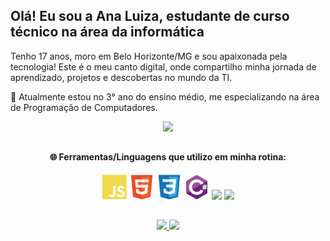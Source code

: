 <link rel="stylesheet" href="https://cdn.jsdelivr.net/gh/devicons/devicon@v2.15.1/devicon.min.css">

## Olá! Eu sou a Ana Luiza, estudante de curso técnico na área da informática

<p>Tenho 17 anos, moro em Belo Horizonte/MG e sou apaixonada pela tecnologia! Este é o meu canto digital, onde compartilho minha jornada de aprendizado, projetos e descobertas no mundo da TI.</p>

<p>📖 Atualmente estou no 3° ano do ensino médio, me especializando na área de Programação de Computadores.</p>

<p align="center">
<img width="200px" src="https://media1.tenor.com/m/YUzRkMOL-3EAAAAC/programming-computer-frog.gif"></img>
</p>

##

<h4 align="center">🌐 Ferramentas/Linguagens que utilizo em minha rotina: </h4>

<p align="center">
<code><img width="40px" src="https://raw.githubusercontent.com/devicons/devicon/master/icons/javascript/javascript-plain.svg" title = "JAVASCRIPT"/></code>
<code><img width="40px" src="https://raw.githubusercontent.com/devicons/devicon/master/icons/html5/html5-original.svg" title = "HTML5"/></code>
<code><img width="40px" src="https://raw.githubusercontent.com/devicons/devicon/master/icons/css3/css3-original.svg" title = "CSS"/></code>
<code><img width="40px" src="https://raw.githubusercontent.com/devicons/devicon/master/icons/csharp/csharp-original.svg" title = "C#"/></code>
<code><img width="40px" src="https://cdn.jsdelivr.net/gh/devicons/devicon/icons/mysql/mysql-original.svg"/></code>
<code><img width="40px" src="https://cdn.jsdelivr.net/gh/devicons/devicon/icons/php/php-original.svg" /></code>
</p>

##

<p align="center">
<a href="https://github.com/delacerdaq">

<img height="170em" src="https://github-readme-stats-eight-theta.vercel.app/api?username=delacerdaq&show_icons=true&theme=midnight-purple&include_all_commits=true&count_private=true"/>
<img height="170em" src="https://github-readme-stats-eight-theta.vercel.app/api/top-langs/?username=delacerdaq&layout=compact&langs_count=8&theme=midnight-purple"/>
</a>
</p>

##



